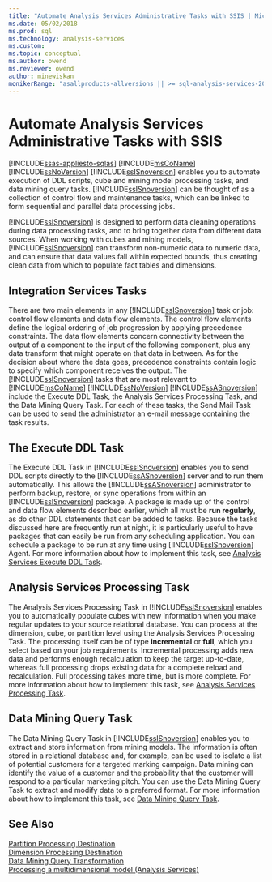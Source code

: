 ```yaml
---
title: "Automate Analysis Services Administrative Tasks with SSIS | Microsoft Docs"
ms.date: 05/02/2018
ms.prod: sql
ms.technology: analysis-services
ms.custom:
ms.topic: conceptual
ms.author: owend
ms.reviewer: owend
author: minewiskan
monikerRange: "asallproducts-allversions || >= sql-analysis-services-2016"
---
```

# Automate Analysis Services Administrative Tasks with SSIS
[!INCLUDE[ssas-appliesto-sqlas](../includes/ssas-appliesto-sqlas.md)]
  [!INCLUDE[msCoName](../includes/msconame-md.md)] [!INCLUDE[ssNoVersion](../includes/ssnoversion-md.md)] [!INCLUDE[ssISnoversion](../includes/ssisnoversion-md.md)] enables you to automate execution of DDL scripts, cube and mining model processing tasks, and data mining query tasks. [!INCLUDE[ssISnoversion](../includes/ssisnoversion-md.md)] can be thought of as a collection of control flow and maintenance tasks, which can be linked to form sequential and parallel data processing jobs.  
  
 [!INCLUDE[ssISnoversion](../includes/ssisnoversion-md.md)] is designed to perform data cleaning operations during data processing tasks, and to bring together data from different data sources. When working with cubes and mining models, [!INCLUDE[ssISnoversion](../includes/ssisnoversion-md.md)] can transform non-numeric data to numeric data, and can ensure that data values fall within expected bounds, thus creating clean data from which to populate fact tables and dimensions.  
  
## Integration Services Tasks  
 There are two main elements in any [!INCLUDE[ssISnoversion](../includes/ssisnoversion-md.md)] task or job: control flow elements and data flow elements. The control flow elements define the logical ordering of job progression by applying precedence constraints. The data flow elements concern connectivity between the output of a component to the input of the following component, plus any data transform that might operate on that data in between. As for the decision about where the data goes, precedence constraints contain logic to specify which component receives the output. The [!INCLUDE[ssISnoversion](../includes/ssisnoversion-md.md)] tasks that are most relevant to [!INCLUDE[msCoName](../includes/msconame-md.md)] [!INCLUDE[ssNoVersion](../includes/ssnoversion-md.md)] [!INCLUDE[ssASnoversion](../includes/ssasnoversion-md.md)] include the Execute DDL Task, the Analysis Services Processing Task, and the Data Mining Query Task. For each of these tasks, the Send Mail Task can be used to send the administrator an e-mail message containing the task results.  
  
## The Execute DDL Task  
 The Execute DDL Task in [!INCLUDE[ssISnoversion](../includes/ssisnoversion-md.md)] enables you to send DDL scripts directly to the [!INCLUDE[ssASnoversion](../includes/ssasnoversion-md.md)] server and to run them automatically. This allows the [!INCLUDE[ssASnoversion](../includes/ssasnoversion-md.md)] administrator to perform backup, restore, or sync operations from within an [!INCLUDE[ssISnoversion](../includes/ssisnoversion-md.md)] package. A package is made up of the control and data flow elements described earlier, which all must be **run regularly**, as do other DDL statements that can be added to tasks. Because the tasks discussed here are frequently run at night, it is particularly useful to have packages that can easily be run from any scheduling application. You can schedule a package to be run at any time using [!INCLUDE[ssISnoversion](../includes/ssisnoversion-md.md)] Agent. For more information about how to implement this task, see [Analysis Services Execute DDL Task](/sql/integration-services/control-flow/analysis-services-execute-ddl-task).  
  
## Analysis Services Processing Task  
 The Analysis Services Processing Task in [!INCLUDE[ssISnoversion](../includes/ssisnoversion-md.md)] enables you to automatically populate cubes with new information when you make regular updates to your source relational database. You can process at the dimension, cube, or partition level using the Analysis Services Processing Task. The processing itself can be of type **incremental** or **full**, which you select based on your job requirements. Incremental processing adds new data and performs enough recalculation to keep the target up-to-date, whereas full processing drops existing data for a complete reload and recalculation. Full processing takes more time, but is more complete. For more information about how to implement this task, see [Analysis Services Processing Task](/sql/integration-services/control-flow/analysis-services-processing-task).  
  
## Data Mining Query Task  
 The Data Mining Query Task in [!INCLUDE[ssISnoversion](../includes/ssisnoversion-md.md)] enables you to extract and store information from mining models. The information is often stored in a relational database and, for example, can be used to isolate a list of potential customers for a targeted marking campaign. Data mining can identify the value of a customer and the probability that the customer will respond to a particular marketing pitch. You can use the Data Mining Query Task to extract and modify data to a preferred format. For more information about how to implement this task, see [Data Mining Query Task](/sql/integration-services/control-flow/data-mining-query-task).  
  
## See Also  
 [Partition Processing Destination](/sql/integration-services/data-flow/partition-processing-destination)   
 [Dimension Processing Destination](/sql/integration-services/data-flow/dimension-processing-destination)   
 [Data Mining Query Transformation](/sql/integration-services/data-flow/transformations/data-mining-query-transformation)   
 [Processing a multidimensional model &#40;Analysis Services&#41;](../../analysis-services/multidimensional-models/processing-a-multidimensional-model-analysis-services.md)   
  
  
